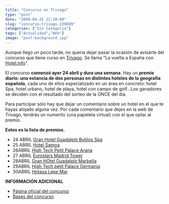 ```yaml
---
title: "Concurso en Trivago"
type: "post"
date: "2009-04-25 22:10:00"
slug: "concurso-trivago-239609"
categories: ["Sin Categoría"]
tags: ["Actualidad","Web"]
image: "post-background.jpg"
---
```


Aunque llego un poco tarde, no queria dejar pasar la ocasión de avisarte del concurso que tiene curso en [Trivago](http://www.trivago.es). Se llama "La vuelta a España con [Hotel.info](http://www.hotel.info/homepage.aspx?lng=ES&co_cpn=357)".

El concurso **comenzó ayer 24 abril y dura una semana**. Hay un **premio diario: una estancia de dos personas en distintos hoteles de la geografia española**, cada uno de ellos especializado en un área en concreto: hotel Spa, hotel urbano, hotel de playa, hotel con campo de golf...Los ganadores se deciden con el resultado del sorteo de la ONCE del dia.

Para participar sólo hay que dejar un comentario sobre un hotel en el que te hayas alojado alguna vez. Por cada comentario que dejes en la web de Trivago, tendrás un numerito (una papeleta virtual) con el que optar al premio.

**Estos es la lista de premios.**

- 24 ABRIL [Gran Hotel Guadalpín Byblos Spa](http://www.trivago.es/mijas-31521/hotel/gran-guadalpin-byblos-114201)
- 25 ABRIL [Hotel Samoa](http://www.trivago.es/calas-de-mallorca-31691/hotel/hotasa-samoa-38284)
- 26ABRIL [High Tech Petit Palace Arana](http://www.trivago.es/bilbao-31761/hotel/petit-palace-arana-14723)
- 27 ABRIL [Eurostars Madrid Tower](http://www.trivago.es/madrid-32027/hotel/eurostars-madrid-tower-894709)
- 28ABRIL [Gran HOtel Guadalpín Marbella](http://www.trivago.es/marbella-31519/hotel/gran-hotel---spa-guadalpin-marbella-149309)
- 29ABRIL [High Tech petit Palace Germania](http://www.trivago.es/valencia-73129/hotel/petit-palace-germanias-84220)
- 30ABRIL [Hotasa Lepe Mar](http://www.trivago.es/la-antilla-31516/hotel/lepe-mar-95374)

**INFORMACIÓN ADICIONAL**

- [Página oficial del concurso](http://www.trivago.es/static.php?&sid=2010)
- [Bases del concurso](http://www.trivago.es/static.php?&sid=2011&tld=es)